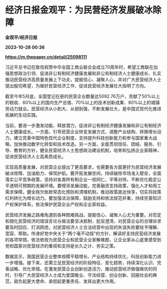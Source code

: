 # 经济日报金观平：为民营经济发展破冰除障
**金观平/经济日报**

**2023-10-28 00:36**

**https://m.thepaper.cn/detail/25098111**

习近平总书记在致信祝贺中华全国工商业联合会成立70周年时，希望工商联在加强思想政治引领、促进非公有制经济健康发展和非公有制经济人士健康成长、扎实推动民营经济高质量发展上下功夫，提振信心、凝聚人心，并对广大民营经济人士提出殷切希望，为做好民营经济工作、促进民营经济发展壮大指明了方向。

截至今年5月底，全国登记在册的民营企业数量达5092.76万户，贡献了50%以上的税收、60%以上的国内生产总值、70%以上的技术创新成果、80%以上的城镇劳动力就业。民营经济从小到大、从弱到强，不断发展壮大，是中国式现代化推进拓展的生动实践。

当前，要进一步激发动能、释放潜力，促进非公有制经济健康发展和非公有制经济人士健康成长。一方面，引导民营企业转变发展方式、调整产业结构、转换增长动力，建立完善中国特色现代企业制度，支持提升科技创新能力和参与国家重大战略，加快推动数字化转型和技术改造。另一方面，全面贯彻信任、团结、服务、引导、教育的方针，健全民营经济人士思想政治建设机制，培育和弘扬企业家精神，促进民营经济人士高素质成长。

实现高质量发展，对民营企业提出了更高要求，也需要各方面更好为民营经济发展破冰除障、加油助力、保驾护航。要开拓发展空间，持续破除市场准入壁垒，全面落实公平竞争政策，坚持对各类所有制企业一视同仁、平等对待，不断优化稳定公平透明可预期的发展环境。要增添发展动能，完善融资支持政策，强化人才和用工需求保障，健全拖欠账款常态化预防和清理机制，推动政策直达快享，切实将政策红利转化为增长动力。要加强法治保障，鼓励支持和依法规范并重，持续完善知识产权保护体系，依法保护民营企业产权和企业家权益。

民营经济发展之路难免遇到各种困难挑战，提振信心、凝聚人心尤为重要。对否定和弱化民营经济的错误言论与做法要坚决抵制、批驳澄清，对民营企业的合理诉求要及时回应、打消顾虑，对民营经济人士合法经营中出现的失误失败要给予理解、宽容、帮助。传递好党中央关于“两个毫不动摇”的方针，解读好支持民营经济发展的各项举措，依法依规为民营企业和民营企业家解难题，让企业家从心底里感受到党和国家对民营经济的重视和支持是长久之计、务实之策。

数据显示，我国民营企业整体规模平稳增长、产业结构持续优化、科技创新能力进一步增强。接下来，还需立足民营经济的阶段特征、变化趋势，持续深化认识、完善战略、优化举措。在激发民营企业创新创造活力、推动民营经济做强做优的同时，引导广大民营经济人士成为爱国敬业、守法经营、创业创新、回报社会的典范，肩负起更大使命、承担起更重责任、发挥出更大作用。